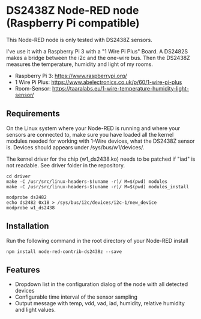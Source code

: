 # DS2438Z Node-RED node (Raspberry Pi compatible)

This Node-RED node is only tested with DS2438Z sensors.

I've use it with a Raspberry Pi 3 with a "1 Wire Pi Plus" Board.
A DS2482S makes a bridge between the i2c and the one-wire bus.
Then the DS2438Z measures the temperature, humidity and light of my rooms.

* Raspberry Pi 3: https://www.raspberrypi.org/
* 1 Wire Pi Plus: https://www.abelectronics.co.uk/p/60/1-wire-pi-plus
* Room-Sensor: https://taaralabs.eu/1-wire-temperature-humidity-light-sensor/

## Requirements

On the Linux system where your Node-RED is running and where your sensors are
connected to, make sure you have loaded all the kernel modules needed for
working with 1-Wire devices, what the DS2438Z sensor is.
Devices should appears under /sys/bus/w1/devices/.

The kernel driver for the chip (w1_ds2438.ko) needs to be patched if "iad" is
not readable. See driver folder in the repository.

```
cd driver
make -C /usr/src/linux-headers-$(uname -r)/ M=$(pwd) modules
make -C /usr/src/linux-headers-$(uname -r)/ M=$(pwd) modules_install

modprobe ds2482
echo ds2482 0x18 > /sys/bus/i2c/devices/i2c-1/new_device
modprobe w1_ds2438
```

## Installation

Run the following command in the root directory of your Node-RED install

```
npm install node-red-contrib-ds2438z --save
```

## Features

* Dropdown list in the configuration dialog of the node with all detected devices
* Configurable time interval of the sensor sampling
* Output message with temp, vdd, vad, iad, humidity, relative humidity and light values.
